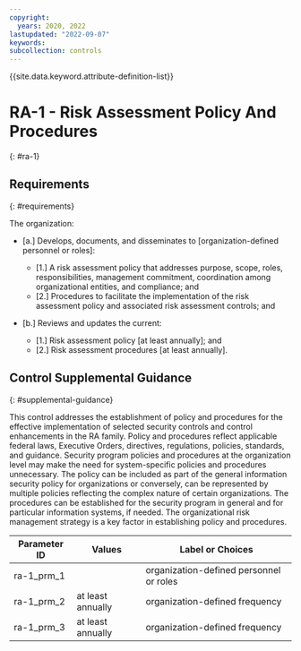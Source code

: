 ```yaml
---
copyright:
  years: 2020, 2022
lastupdated: "2022-09-07"
keywords: 
subcollection: controls
---
```



{{site.data.keyword.attribute-definition-list}}


# RA-1 - Risk Assessment Policy And Procedures
{: #ra-1}

## Requirements
{: #requirements}

The organization:

- \[a.\] Develops, documents, and disseminates to [organization-defined personnel or roles]:

  - \[1.\] A risk assessment policy that addresses purpose, scope, roles, responsibilities, management commitment, coordination among organizational entities, and compliance; and
  - \[2.\] Procedures to facilitate the implementation of the risk assessment policy and associated risk assessment controls; and

- \[b.\] Reviews and updates the current:

  - \[1.\] Risk assessment policy [at least annually]; and
  - \[2.\] Risk assessment procedures [at least annually].

## Control Supplemental Guidance
{: #supplemental-guidance}

This control addresses the establishment of policy and procedures for the effective implementation of selected security controls and control enhancements in the RA family. Policy and procedures reflect applicable federal laws, Executive Orders, directives, regulations, policies, standards, and guidance. Security program policies and procedures at the organization level may make the need for system-specific policies and procedures unnecessary. The policy can be included as part of the general information security policy for organizations or conversely, can be represented by multiple policies reflecting the complex nature of certain organizations. The procedures can be established for the security program in general and for particular information systems, if needed. The organizational risk management strategy is a key factor in establishing policy and procedures.

| Parameter ID | Values | Label or Choices |
|---|---|---|
| ra-1_prm_1 |  | organization-defined personnel or roles |
| ra-1_prm_2 | at least annually | organization-defined frequency |
| ra-1_prm_3 | at least annually | organization-defined frequency |


